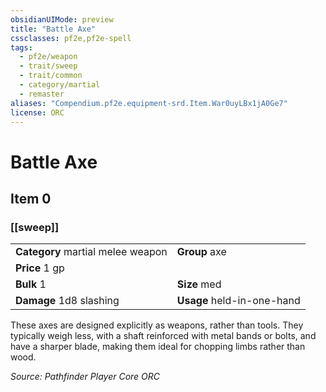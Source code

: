 ```yaml
---
obsidianUIMode: preview
title: "Battle Axe"
cssclasses: pf2e,pf2e-spell
tags:
  - pf2e/weapon
  - trait/sweep
  - trait/common
  - category/martial
  - remaster
aliases: "Compendium.pf2e.equipment-srd.Item.War0uyLBx1jA0Ge7"
license: ORC
---
```

# Battle Axe
## Item 0
### [[sweep]]

|  |  |
| -- | -- |
| **Category** martial melee weapon | **Group** axe |
| **Price** 1 gp |  |
| **Bulk** 1 | **Size** med |
| **Damage** 1d8 slashing  | **Usage** held-in-one-hand |



These axes are designed explicitly as weapons, rather than tools. They typically weigh less, with a shaft reinforced with metal bands or bolts, and have a sharper blade, making them ideal for chopping limbs rather than wood.

*Source: Pathfinder Player Core*
*ORC*
